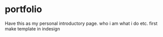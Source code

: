 # portfolio

Have this as my personal introductory page. who i am what i do etc.
first make template in indesign

